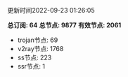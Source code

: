 更新时间2022-09-23 01:26:05

**总订阅: 64**
**总节点: 9877**
**有效节点: 2061**
- trojan节点: 69
- v2ray节点: 1768
- ss节点: 223
- ssr节点: 1
